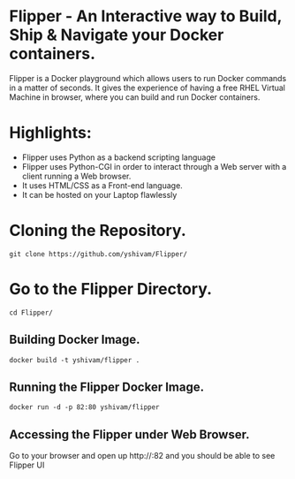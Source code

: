 # Flipper - An Interactive way to Build, Ship & Navigate your Docker containers. 

Flipper is a Docker playground which allows users to run Docker commands in a matter of seconds. It gives the experience of having a free RHEL Virtual Machine in browser, where you can build and run Docker containers.

# Highlights:

- Flipper uses Python as a backend scripting language
- Flipper uses Python-CGI in order to interact through a Web server with a client running a Web browser.
- It uses HTML/CSS as a Front-end language.
- It can be hosted on your Laptop flawlessly

# Cloning the Repository.

```
git clone https://github.com/yshivam/Flipper/
```

# Go to the Flipper Directory.

```
cd Flipper/
```

## Building Docker Image.

```
docker build -t yshivam/flipper .
```

## Running the Flipper Docker Image.

```
docker run -d -p 82:80 yshivam/flipper
```

## Accessing the Flipper under Web Browser.

Go to your browser and open up http://<IP>:82 and you should be able to see Flipper UI
